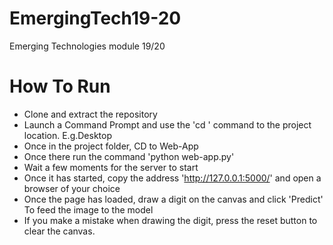 # EmergingTech19-20
 Emerging Technologies module 19/20

# How To Run
- Clone and extract the repository
- Launch a Command Prompt and use the 'cd ' command to the project location. E.g.Desktop
- Once in the project folder, CD to Web-App
- Once there run the command 'python web-app.py'
- Wait a few moments for the server to start
- Once it has started, copy the address 'http://127.0.0.1:5000/' and open a browser of your choice
- Once the page has loaded, draw a digit on the canvas and click 'Predict' To feed the image to the model
- If you make a mistake when drawing the digit, press the reset button to clear the canvas.
